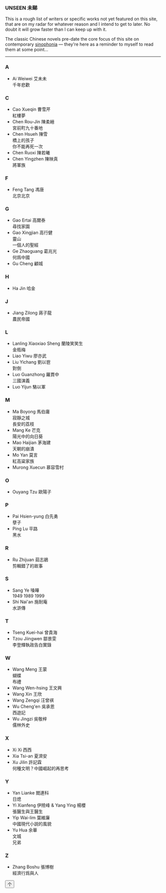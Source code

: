 <article>
<section>
<h1>UNSEEN&nbsp;<span class="chinese-heading">未睇</span></h1>

This is a rough list of writers or specific works not yet featured on this site, that are on my radar for whatever reason and I intend to get to later. No doubt it will grow faster than I can keep up with it.

The classic Chinese novels pre-date the core focus of this site on contemporary <a href="/about#sinophonia" class="internal-url"><span class="italic-en">sinophonia</span></a> &mdash; they're here as a reminder to myself to read them at some point...

</section>

<hr class="wider-top-margin" />

<section class="wide-top-margin">

### A
<ul class="list">
    <li>Ai Weiwei <span class="person-zh">艾未未</span><br><span class="title-zh">千年悲歡</span>
    </li>
</ul>

### C
<ul class="list">
    <li>Cao Xueqin <span class="person-zh">曹雪芹</span><br><span class="title-zh">紅樓夢</span>
    </li>
    <li>Chen Rou-Jin <span class="person-zh">陳柔縉</span><br><span class="title-zh">宮前町九十番地</span>
    </li>
    <li>
        Chen Hsueh <span class="person-zh">陳雪</span><br><span class="title-zh">橋上的孩子</span><br>
        <span class="title-zh">你不能再死一次</span>
    </li>
    <li>Chen Ruoxi <span class="person-zh">陳若曦</span></li>
    <li>Chen Yingzhen <span class="person-zh">陳映真</span><br><span class="title-zh">將軍族</span>
    </li>
</ul>

### F
<ul class="list">
    <li>Feng Tang <span class="person-zh">馮唐</span><br><span class="title-zh">北京北京</span>
    </li>
</ul>

### G
<ul class="list">
    <li>Gao Ertai <span class="person-zh">高爾泰</span><br><span class="title-zh">尋找家園</span>
    </li>
    <li>Gao Xingjian <span class="person-zh">高行健</span><br><span class="title-zh">靈山</span><br><span class="title-zh">一個人的聖經</span>
    </li>
    <li>Ge Zhaoguang <span class="person-zh">葛兆光</span><br><span class="title-zh">何爲中國</span>
    </li>
    <li>Gu Cheng <span class="person-zh">顧城</span></li>
</ul>

### H
<ul class="list">
    <li>Ha Jin <span class="person-zh">哈金</span></li>
</ul>

### J
<ul class="list">
    <li>Jiang Zilong <span class="person-zh">蔣子龍</span><br><span class="title-zh">農民帝國</span>
    </li>
</ul>

### L
<ul class="list">
    <li>Lanling Xiaoxiao Sheng <span class="person-zh">蘭陵笑笑生</span><br><span class="title-zh">金瓶梅</span></li>
    <li>Liao Yiwu <span class="person-zh">廖亦武</span></li>
    <li>Liu Yichang <span class="person-zh">劉以鬯</span><br><span class="title-zh">對倒</span>
    </li>
    <li>Luo Guanzhong <span class="person-zh">羅貫中</span><br><span class="title-zh">三國演義</span></li>
    <li>Luo Yijun <span class="person-zh">駱以軍</span></li>
</ul>

### M
<ul class="list">
    <li>Ma Boyong <span class="person-zh">馬伯庸</span><br><span class="title-zh">寂靜之城</span><br>
        <span class="title-zh">長安的荔枝</span>
    </li>
    <li>Mang Ke <span class="person-zh">芒克</span><br><span class="title-zh">陽光中的向日葵</span>
    </li>
    <li>Mao Haijian <span class="person-zh">茅海建</span><br><span class="title-zh">天朝的崩潰</span>
    </li>
    <li>Mo Yan <span class="person-zh">莫言</span><br><span class="title-zh">紅高粱家族</span>
    </li>
    <li>Murong Xuecun <span class="person-zh">慕容雪村</span></li>
</ul>

### O
<ul class="list">
    <li>Ouyang Tzu <span class="person-zh">歐陽子</span></li>
</ul>

### P
<ul class="list">
    <li>Pai Hsien-yung <span class="person-zh">白先勇</span><br><span class="title-zh">孽子</span>
    </li>
    <li>Ping Lu <span class="person-zh">平路</span><br><span class="title-zh">黑水</span>
    </li>
</ul>

### R
<ul class="list">
    <li>Ru Zhijuan <span class="person-zh">茹志鵑</span><br><span class="title-zh">剪輯錯了的故事</span>
    </li>
</ul>

### S
<ul class="list">
    <li>Sang Ye <span class="person-zh">嗓曄</span><br><span class="title-zh">1949 1989 1999</span></li>
    <li>Shi Nai'an <span class="person-zh">施耐庵</span><br><span class="title-zh">水滸傳</span></li>
</ul>

### T
<ul class="list">
    <li>Tseng Kuei-hai <span class="person-zh">曾貴海</span></li>
    <li>Tzou Jiingwen <span class="person-zh">鄒景雯</span><br><span class="title-zh">李登輝執政告白實錄</span>
    </li>
</ul>

### W
<ul class="list">
    <li>Wang Meng <span class="person-zh">王蒙</span><br><span class="title-zh">蝴蝶</span><br>
        <span class="title-zh">布禮</span>
    </li>
    <li>Wang Wen-hsing <span class="person-zh">王文興</span></li>
    <li>Wang Xin <span class="person-zh">王欣</span></li>
    <li>Wang Zengqi <span class="person-zh">汪曾褀</span></li>
    <li>Wu Cheng'en <span class="person-zh">吳承恩</span><br><span class="title-zh">西遊記</span></li>
    <li>Wu Jingzi <span class="person-zh">吳敬梓</span><br><span class="title-zh">儒林外史</span></li>
</ul>

### X
<ul class="list">
    <li>Xi Xi <span class="person-zh">西西</span></li>
    <li>Xia Tsi-an <span class="person-zh">夏濟安</span></li>
    <li>Xu Jilin <span class="person-zh">許記霖</span><br><span class="title-zh">何種文明？中國崛起的再思考</span>
    </li>
</ul>

### Y
<ul class="list">
    <li>Yan Lianke <span class="person-zh">閻連科</span><br><span class="title-zh">日熄</span>
    </li>
    <li>
        Yi Xianfeng <span class="person-zh">伊險峰</span> & Yang Ying <span class="person-zh">楊櫻</span><br><span
            class="title-zh">張醫生與王醫生</span>
    </li>
    <li>Yip Wai-lim <span class="person-zh">葉維廉</span><br><span class="title-zh">中國現代小説的風貌</span></li>
    <li>Yu Hua <span class="person-zh">余華</span><br><span class="title-zh">文城</span><br><span class="title-zh">兄弟</span>
    </li>
</ul>

### Z
<ul class="list">
    <li>Zhang Boshu <span class="person-zh">張博樹</span><br><span class="title-zh">經濟行爲與人</span>
    </li>
</ul>
</section>
</article>

<button type="button" id="btn-back-to-top">个</button>
<script src="/javascripts/toTopButton.js"></script>
